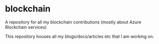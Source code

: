 # blockchain
A repository for all my blockchain contributions (mostly about Azure Blockchain services)

This repository houses all my blogs/docs/articles etc that I am working on. 
